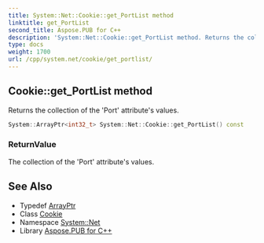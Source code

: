 ```yaml
---
title: System::Net::Cookie::get_PortList method
linktitle: get_PortList
second_title: Aspose.PUB for C++
description: 'System::Net::Cookie::get_PortList method. Returns the collection of the ''Port'' attribute''s values in C++.'
type: docs
weight: 1700
url: /cpp/system.net/cookie/get_portlist/
---
```

## Cookie::get_PortList method


Returns the collection of the 'Port' attribute's values.

```cpp
System::ArrayPtr<int32_t> System::Net::Cookie::get_PortList() const
```


### ReturnValue

The collection of the 'Port' attribute's values.

## See Also

* Typedef [ArrayPtr](../../../system/arrayptr/)
* Class [Cookie](../)
* Namespace [System::Net](../../)
* Library [Aspose.PUB for C++](../../../)
